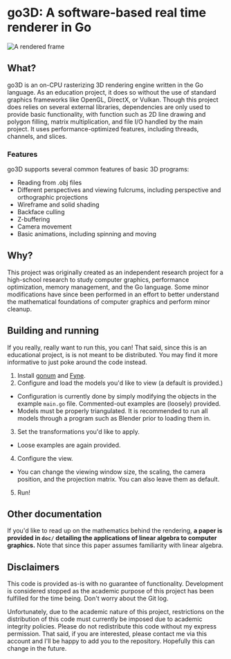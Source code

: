 # go3D: A software-based real time renderer in Go

![A rendered frame](output.png)

## What?

go3D is an on-CPU rasterizing 3D rendering engine written in the Go language. As an education project, it does so without the use of standard graphics frameworks like OpenGL, DirectX, or Vulkan. Though this project does relies on several external libraries, dependencies are only used to provide basic functionality, with function such as 2D line drawing and polygon filling, matrix multiplication, and file I/O handled by the main project. It uses performance-optimized features, including threads, channels, and slices.

### Features

go3D supports several common features of basic 3D programs:

- Reading from .obj files
- Different perspectives and viewing fulcrums, including perspective and orthographic projections
- Wireframe and solid shading
- Backface culling
- Z-buffering
- Camera movement
- Basic animations, including spinning and moving

## Why?

This project was originally created as an independent research project for a high-school research to study computer graphics, performance optimization, memory management, and the Go language. Some minor modifications have since been performed in an effort to better understand the mathematical foundations of computer graphics and perform minor cleanup.

## Building and running

If you really, really want to run this, you can! That said, since this is an educational project, is is not meant to be distributed. You may find it more informative to just poke around the code instead.

1. Install [gonum](https://github.com/gonum/gonum) and [Fyne](https://github.com/fyne-io/fyne). 
2. Configure and load the models you'd like to view (a default is provided.)
 - Configuration is currently done by simply modifying the objects in the example `main.go` file. Commented-out examples are (loosely) provided.
 - Models must be properly triangulated. It is recommended to run all models through a program such as Blender prior to loading them in.
3. 	Set the transformations you'd like to apply.
 - Loose examples are again provided. 
4. Configure the view.
 - You can change the viewing window size, the scaling, the camera position, and the projection matrix. You can also leave them as default.
5. Run!

## Other documentation

If you'd like to read up on the mathematics behind the rendering, **a paper is provided in `doc/` detailing the applications of linear algebra to computer graphics.** Note that since this paper assumes familiarity with linear algebra.


## Disclaimers

This code is provided as-is with no guarantee of functionality. Development is considered stopped as the academic purpose of this project has been fulfilled for the time being. Don't worry about the Git log.

Unfortunately, due to the academic nature of this project, restrictions on the distribution of this code must currently be imposed due to academic integrity policies. Please do not redistribute this code without my express permission. That said, if you are interested, please contact me via this account and I'll be happy to add you to the repository. Hopefully this can change in the future.